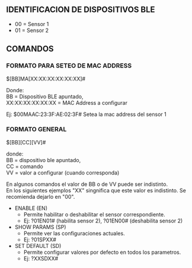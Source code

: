 
## IDENTIFICACION DE DISPOSITIVOS BLE

* 00 = Sensor 1
* 01 = Sensor 2

## COMANDOS

### FORMATO PARA SETEO DE MAC ADDRESS

$[BB]MA[XX:XX:XX:XX:XX:XX]#

Donde:  
BB = Dispositivo BLE apuntado,  
XX:XX:XX:XX:XX:XX = MAC Address a configurar

Ej: $00MAAC:23:3F:AE:02:3F# Setea la mac address del sensor 1

### FORMATO GENERAL

$[BB][CC][VV]#

donde:   
BB = dispositivo ble apuntado,  
CC = comando  
VV = valor a configurar (cuando corresponda)

En algunos comandos el valor de BB o de VV puede ser indistinto.  
En los siguientes ejemplos "XX" singnifica que este valor es indistinto. Se recomienda dejarlo en "00".

* ENABLE (EN)
    * Permite habilitar o deshabilitar el sensor correspondiente.
    * Ej: ?01EN01# (habilita sensor 2), ?01EN00# (deshabilita sensor 2)
* SHOW PARAMS (SP) 
    * Permite ver las configuraciones actuales.
    * Ej: ?01SPXX#
* SET DEFAULT (SD)
    * Permite configurar valores por defecto en todos los parametros.
    * Ej: ?XXSDXX#
